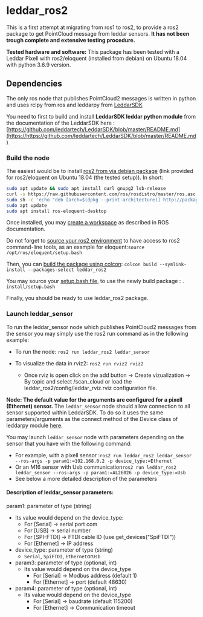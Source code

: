 # leddar_ros2

This is a first attempt at migrating from ros1 to ros2, to provide a ros2 package to get PointCloud message from leddar sensors. **It has not been trough complete and extensive testing procedure.**

****Tested hardware and software:**** This package has been tested with a Leddar Pixell with ros2/eloquent (installed from debian) on Ubuntu 18.04 with python 3.6.9 version.

## Dependencies

The only ros node that publishes PointCloud2 messages is written in python and uses rclpy from ros and leddarpy from [LeddarSDK](https://https://github.com/leddartech/LeddarSDK)

You need to first to build and install **LeddarSDK leddar python module** from the documentation of the LeddarSDK here : [https://github.com/leddartech/LeddarSDK/blob/master/README.md](https://https://github.com/leddartech/LeddarSDK/blob/master/README.md)

### Build the node

The easiest would be to install [ros2 from via debian package](https://https://docs.ros.org/en/eloquent/Installation/Linux-Install-Debians.html) (link provided for ros2/eloquent on Ubuntu 18.04 (the tested setup)). In short:

```bash
sudo apt update && sudo apt install curl gnupg2 lsb-release
curl -s https://raw.githubusercontent.com/ros/rosdistro/master/ros.asc | sudo apt-key add -
sudo sh -c 'echo "deb [arch=$(dpkg --print-architecture)] http://packages.ros.org/ros2/ubuntu $(lsb_release -cs) main" > /etc/apt/sources.list.d/ros2-latest.list'
sudo apt update
sudo apt install ros-eloquent-desktop
```

Once installed, you may [create a workspace](https://docs.ros.org/en/eloquent/Tutorials/Workspace/Creating-A-Workspace.html) as described in ROS documentation.

Do not forget to [source your ros2 environment](https://docs.ros.org/en/eloquent/Tutorials/Configuring-ROS2-Environment.html) to have access to ros2 command-line tools, as an example for eloquent:`source /opt/ros/eloquent/setup.bash`

Then, you can [build the package using colcon](https://docs.ros.org/en/eloquent/Tutorials/Colcon-Tutorial.html): `colcon build --symlink-install --packages-select leddar_ros2`

You may source your [setup.bash file](https://docs.ros.org/en/eloquent/Tutorials/Creating-Your-First-ROS2-Package.html#source-the-setup-file), to use the newly build package : `. install/setup.bash`

Finally, you should be ready to use leddar_ros2 package.

### Launch leddar_sensor

To run the leddar_sensor node which publishes PointCloud2 messages from the sensor you may simply use the ros2 run command as in the following example:

* To run the node: `ros2 run leddar_ros2 leddar_sensor`
* To visualize the data in rviz2: `ros2 run rviz2 rviz2`

  * Once rviz is open click on the add button -> Create vizualization -> By topic and select /scan_cloud or load the leddar_ros2/config/leddar_rviz.rviz configuration file.

**Node: The default value for the arguments are configured for a pixell (Ethernet) sensor.** The `leddar_sensor` node should allow connection to all sensor supported within LeddarSDK. To do so it uses the same parameters/arguments as the connect method of the Device class of leddarpy module [here](https://https://sdk.leddartech.com/v4.3/#/Python?id=device-class).

You may launch `leddar_sensor` node with parameters depending on the sensor that you have with the following command:

* For example, with a pixell sensor :`ros2 run leddar_ros2 leddar_sensor --ros-args -p param1:=192.168.0.2 -p device_type:=Ethernet`
* Or an M16 sensor with Usb communication`ros2 run leddar_ros2 leddar_sensor --ros-args -p param1:=AL26026 -p device_type:=Usb`
* See below a more detailed description of the parameters

#### Description of leddar_sensor parameters:

param1: parameter of type (string)

* Its value would depend on the device_type:
  * For [Serial] -> serial port com
  * For [USB] -> serial number
  * For [SPI-FTDI] -> FTDI cable ID (use get_devices("SpiFTDI"))
  * For [Ethernet] -> IP address
* device_type: parameter of type (string)
  * `Serial`, `SpiFTDI`, `Ethernet`or`Usb`
* param3: parameter of type (optional, int)
  * Its value would depend on the device_type
    * For [Serial] -> Modbus address (default 1)
    * For [Ethernet] -> port (default 48630)
* param4: parameter of type (optional, int)
  * Its value would depend on the device_type
    * For [Serial] -> baudrate (default 115200)
    * For [Ethernet] -> Communication timeout
